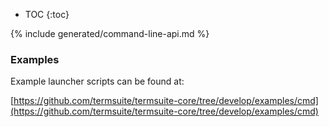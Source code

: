 

* TOC
{:toc}

{% include generated/command-line-api.md %}

### Examples

Example launcher scripts can be found at:

[https://github.com/termsuite/termsuite-core/tree/develop/examples/cmd](https://github.com/termsuite/termsuite-core/tree/develop/examples/cmd)
